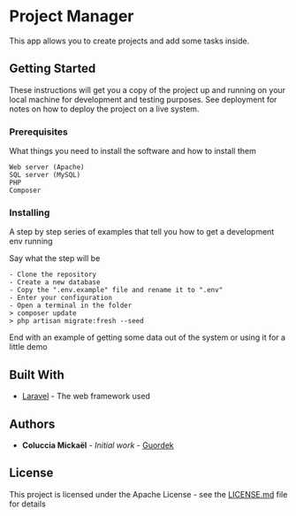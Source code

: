 # Project Manager

This app allows you to create projects and add some tasks inside.

## Getting Started

These instructions will get you a copy of the project up and running on your local machine for development and testing purposes. See deployment for notes on how to deploy the project on a live system.

### Prerequisites

What things you need to install the software and how to install them

```
Web server (Apache)
SQL server (MySQL)
PHP
Composer
```

### Installing

A step by step series of examples that tell you how to get a development env running

Say what the step will be

```
- Clone the repository
- Create a new database
- Copy the ".env.example" file and rename it to ".env"
- Enter your configuration
- Open a terminal in the folder
> composer update
> php artisan migrate:fresh --seed
```

End with an example of getting some data out of the system or using it for a little demo

## Built With

* [Laravel](https://laravel.com/) - The web framework used

## Authors

* **Coluccia Mickaël** - *Initial work* - [Guordek](https://github.com/Guordek)

## License

This project is licensed under the Apache License - see the [LICENSE.md](LICENSE.md) file for details
